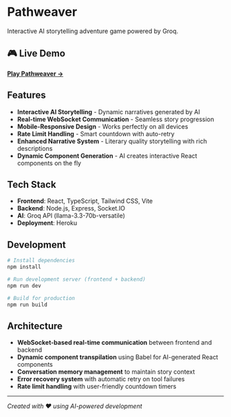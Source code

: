 # Pathweaver

Interactive AI storytelling adventure game powered by Groq.

## 🎮 Live Demo

**[Play Pathweaver →](https://pathweaver-storytelling-0cc048134931.herokuapp.com/)**

## Features

- **Interactive AI Storytelling** - Dynamic narratives generated by AI
- **Real-time WebSocket Communication** - Seamless story progression
- **Mobile-Responsive Design** - Works perfectly on all devices
- **Rate Limit Handling** - Smart countdown with auto-retry
- **Enhanced Narrative System** - Literary quality storytelling with rich descriptions
- **Dynamic Component Generation** - AI creates interactive React components on the fly

## Tech Stack

- **Frontend**: React, TypeScript, Tailwind CSS, Vite
- **Backend**: Node.js, Express, Socket.IO
- **AI**: Groq API (llama-3.3-70b-versatile)
- **Deployment**: Heroku

## Development

```bash
# Install dependencies
npm install

# Run development server (frontend + backend)
npm run dev

# Build for production
npm run build
```

## Architecture

- **WebSocket-based real-time communication** between frontend and backend
- **Dynamic component transpilation** using Babel for AI-generated React components
- **Conversation memory management** to maintain story context
- **Error recovery system** with automatic retry on tool failures
- **Rate limit handling** with user-friendly countdown timers

---

*Created with ❤️ using AI-powered development*
